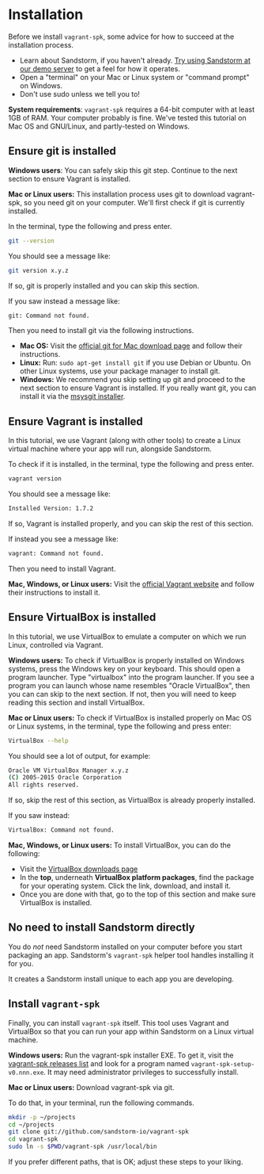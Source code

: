 # Installation

Before we install `vagrant-spk`, some advice for how to succeed at the
installation process.

* Learn about Sandstorm, if you haven't already. [Try using Sandstorm at our demo server](https://demo.sandstorm.io) to get a feel for how it operates.
* Open a "terminal" on your Mac or Linux system or "command prompt" on Windows.
* Don't use sudo unless we tell you to!

**System requirements**: `vagrant-spk` requires a 64-bit computer with
at least 1GB of RAM. Your computer probably is fine. We've tested this
tutorial on Mac OS and GNU/Linux, and partly-tested on Windows.

## Ensure git is installed

**Windows users**: You can safely skip this git step. Continue to the next section to ensure Vagrant
is installed.

**Mac or Linux users:** This installation process uses git to download vagrant-spk, so you need git
on your computer. We'll first check if git is currently installed.

In the terminal, type the following and press enter.

```bash
git --version
```

You should see a message like:

```bash
git version x.y.z
```

If so, git is properly installed and you can skip this section.

If you saw instead a message like:

```bash
git: Command not found.
```

Then you need to install git via the following instructions.

* **Mac OS:** Visit the [official git for Mac download page](https://git-scm.com/download/mac) and
  follow their instructions.
* **Linux:** Run: `sudo apt-get install git` if you use Debian or Ubuntu. On other Linux systems, use
  your package manager to install git.
* **Windows:** We recommend you skip setting up git and proceed to the next section to ensure
  Vagrant is installed. If you really want git, you can install it via the [msysgit
  installer](https://msysgit.github.io/).

## Ensure Vagrant is installed

In this tutorial, we use Vagrant (along with other tools) to create a Linux
virtual machine where your app will run, alongside Sandstorm.

To check if it is installed, in the terminal, type the following and press enter.

```bash
vagrant version
```

You should see a message like:

```bash
Installed Version: 1.7.2
```

If so, Vagrant is installed properly, and you can skip the rest of this section.

If instead you see a message like:

```bash
vagrant: Command not found.
```

Then you need to install Vagrant.

**Mac, Windows, or Linux users:** Visit the [official Vagrant website](http://vagrantup.com/) and
follow their instructions to install it.

## Ensure VirtualBox is installed

In this tutorial, we use VirtualBox to emulate a computer on which we run Linux, controlled via
Vagrant.

**Windows users:** To check if VirtualBox is properly installed on Windows systems, press the
Windows key on your keyboard. This should open a program launcher. Type "virtualbox" into the
program launcher. If you see a program you can launch whose name resembles "Oracle VirtualBox", then
you can can skip to the next section. If not, then you will need to keep reading this section and
install VirtualBox.

**Mac or Linux users:** To check if VirtualBox is installed properly on Mac OS or Linux systems,
in the terminal, type the following and press enter:

```bash
VirtualBox --help
```

You should see a lot of output, for example:

```bash
Oracle VM VirtualBox Manager x.y.z
(C) 2005-2015 Oracle Corporation
All rights reserved.
```

If so, skip the rest of this section, as VirtualBox is already properly installed.

If you saw instead:

```bash
VirtualBox: Command not found.
```

**Mac, Windows, or Linux users:** To install VirtualBox, you can do the following:

* Visit the [VirtualBox downloads page](https://www.virtualbox.org/wiki/Downloads)
* In the **top**, underneath **VirtualBox platform packages**, find the package for your operating system. Click the link, download, and install it.
* Once you are done with that, go to the top of this section and make sure VirtualBox is installed.

## No need to install Sandstorm directly

You do _not_ need Sandstorm installed on your computer before you
start packaging an app. Sandstorm's `vagrant-spk` helper tool handles
installing it for you.

It creates a Sandstorm install unique to each app you are developing.

## Install `vagrant-spk`

Finally, you can install `vagrant-spk` itself. This tool uses Vagrant
and VirtualBox so that you can run your app within Sandstorm on a
Linux virtual machine.

**Windows users:** Run the vagrant-spk installer EXE. To get it, visit the [vagrant-spk releases
list](https://github.com/sandstorm-io/vagrant-spk/releases) and look for a program named
`vagrant-spk-setup-v0.nnn.exe`. It may need administrator privileges to successfully install.

**Mac or Linux users:** Download vagrant-spk via git.

To do that, in your terminal, run the following commands.

```bash
mkdir -p ~/projects
cd ~/projects
git clone git://github.com/sandstorm-io/vagrant-spk
cd vagrant-spk
sudo ln -s $PWD/vagrant-spk /usr/local/bin
```

If you prefer different paths, that is OK; adjust these steps to your liking.
